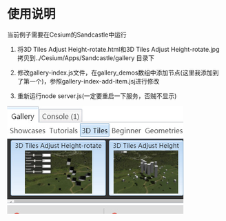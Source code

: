 # 使用说明
当前例子需要在Cesium的Sandcastle中运行

1. 将3D Tiles Adjust Height-rotate.html和3D Tiles Adjust Height-rotate.jpg 拷贝到../Cesium/Apps/Sandcastle/gallery 目录下

2. 修改gallery-index.js文件，在gallery_demos数组中添加节点(这里我添加到了第一个)，参照gallery-index-add-item.jsj进行修改

3. 重新运行node server.js(一定要重启一下服务，否贼不显示)

![](20180122124527.jpg)